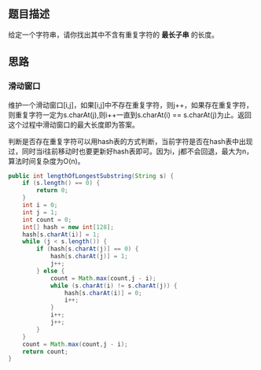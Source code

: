 ## 题目描述

给定一个字符串，请你找出其中不含有重复字符的 **最长子串** 的长度。

## 思路

### 滑动窗口

维护一个滑动窗口[i,j]，如果[i,j]中不存在重复字符，则j++，如果存在重复字符，则重复字符一定为s.charAt(j),则i++一直到s.charAt(i) == s.charAt(j)为止。返回这个过程中滑动窗口的最大长度即为答案。

判断是否存在重复字符可以用hash表的方式判断，当前字符是否在hash表中出现过，同时当i往前移动时也要更新好hash表即可。因为i，j都不会回退，最大为n，算法时间复杂度为O(n)。

```java
public int lengthOfLongestSubstring(String s) {
    if (s.length() == 0) {
        return 0;
    }
    int i = 0;
    int j = 1;
    int count = 0;
    int[] hash = new int[128];
    hash[s.charAt(i)] = 1;
    while (j < s.length()) {
        if (hash[s.charAt(j)] == 0) {
            hash[s.charAt(j)] = 1;
            j++;
        } else {
            count = Math.max(count,j - i);
            while (s.charAt(i) != s.charAt(j)) {
                hash[s.charAt(i)] = 0;
                i++;
            }
            i++;
            j++;
        }
    }
    count = Math.max(count,j - i);
    return count;
}
```

